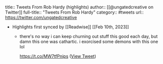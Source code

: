 title:: Tweets From Rob Hardy (highlights)
author:: [[@ungatedcreative on Twitter]]
full-title:: "Tweets From Rob Hardy"
category:: #tweets
url:: https://twitter.com/ungatedcreative

- Highlights first synced by [[Readwise]] [[Feb 10th, 2023]]
	- there's no way i can keep churning out stuff this good each day, but damn this one was cathartic. i exorcised some demons with this one lol
	  
	  https://t.co/MW7tfPnips ([View Tweet](https://twitter.com/ungatedcreative/status/1623784980420915200))
